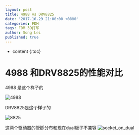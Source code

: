 ```yaml
---
layout: post
title: 4988 vs DRV8825
date: '2017-10-29 21:00:00 +0800'
categories: FDM
tags: FDM 3D打印
author: Song Lei
published: true
---
```


* content
{:toc}

# 4988 和DRV8825的性能对比
4988 是这个样子的 

![4988]({{site.baseurl}}/images/4988.png)

DRV8825是这个样子的

![8825]({{site.baseurl}}/images/8825.png)

这两个驱动器的管脚分布和现在dual板子不兼容
![socket_on_dual]({{site.baseurl}}/images/dual_socket.png)

